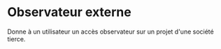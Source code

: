 # Observateur externe

Donne à un utilisateur un accès observateur sur un projet
d'une société tierce.
